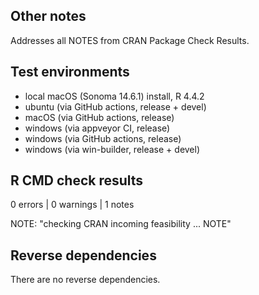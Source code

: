 ## Other notes

Addresses all NOTES from CRAN Package Check Results.

## Test environments

* local macOS (Sonoma 14.6.1) install, R 4.4.2
* ubuntu (via GitHub actions, release + devel)
* macOS (via GitHub actions, release)
* windows (via appveyor CI, release)
* windows (via GitHub actions, release)
* windows (via win-builder, release + devel)

## R CMD check results

0 errors | 0 warnings | 1 notes

NOTE: "checking CRAN incoming feasibility ... NOTE"

## Reverse dependencies

There are no reverse dependencies.
